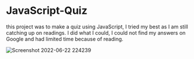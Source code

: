 # JavaScript-Quiz

this project was to make a quiz using JavaScript, I tried my best as I am still catching up on readings. I did what I could, I could not find my answers on Google and had limited time because of reading.

![Screenshot 2022-06-22 224239](https://user-images.githubusercontent.com/102444946/175204484-7c60d90f-9ada-446c-b269-5008ffed936d.png)
